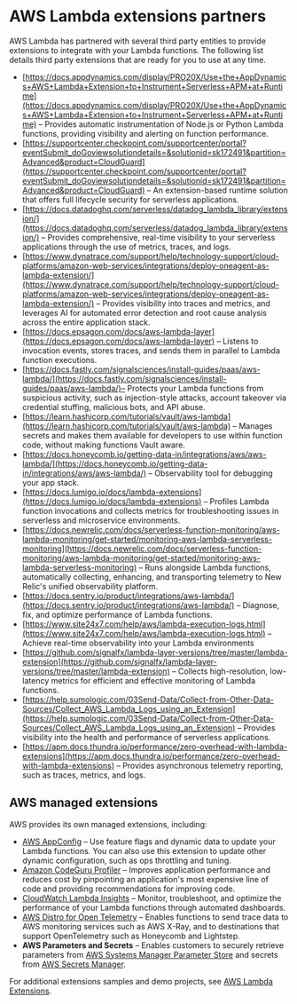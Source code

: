# AWS Lambda extensions partners<a name="extensions-api-partners"></a>

AWS Lambda has partnered with several third party entities to provide extensions to integrate with your Lambda functions\. The following list details third party extensions that are ready for you to use at any time\.
+ [https://docs.appdynamics.com/display/PRO20X/Use+the+AppDynamics+AWS+Lambda+Extension+to+Instrument+Serverless+APM+at+Runtime](https://docs.appdynamics.com/display/PRO20X/Use+the+AppDynamics+AWS+Lambda+Extension+to+Instrument+Serverless+APM+at+Runtime) – Provides automatic instrumentation of Node\.js or Python Lambda functions, providing visibility and alerting on function performance\.
+ [https://supportcenter.checkpoint.com/supportcenter/portal?eventSubmit_doGoviewsolutiondetails=&solutionid=sk172491&partition=Advanced&product=CloudGuard](https://supportcenter.checkpoint.com/supportcenter/portal?eventSubmit_doGoviewsolutiondetails=&solutionid=sk172491&partition=Advanced&product=CloudGuard) – An extension\-based runtime solution that offers full lifecycle security for serverless applications\.
+ [https://docs.datadoghq.com/serverless/datadog_lambda_library/extension/](https://docs.datadoghq.com/serverless/datadog_lambda_library/extension/) – Provides comprehensive, real\-time visibility to your serverless applications through the use of metrics, traces, and logs\.
+ [https://www.dynatrace.com/support/help/technology-support/cloud-platforms/amazon-web-services/integrations/deploy-oneagent-as-lambda-extension/](https://www.dynatrace.com/support/help/technology-support/cloud-platforms/amazon-web-services/integrations/deploy-oneagent-as-lambda-extension/) – Provides visibility into traces and metrics, and leverages AI for automated error detection and root cause analysis across the entire application stack\.
+ [https://docs.epsagon.com/docs/aws-lambda-layer](https://docs.epsagon.com/docs/aws-lambda-layer) – Listens to invocation events, stores traces, and sends them in parallel to Lambda function executions\.
+ [https://docs.fastly.com/signalsciences/install-guides/paas/aws-lambda/](https://docs.fastly.com/signalsciences/install-guides/paas/aws-lambda/)– Protects your Lambda functions from suspicious activity, such as injection\-style attacks, account takeover via credential stuffing, malicious bots, and API abuse\.
+ [https://learn.hashicorp.com/tutorials/vault/aws-lambda](https://learn.hashicorp.com/tutorials/vault/aws-lambda) – Manages secrets and makes them available for developers to use within function code, without making functions Vault aware\.
+ [https://docs.honeycomb.io/getting-data-in/integrations/aws/aws-lambda/](https://docs.honeycomb.io/getting-data-in/integrations/aws/aws-lambda/) – Observability tool for debugging your app stack\.
+ [https://docs.lumigo.io/docs/lambda-extensions](https://docs.lumigo.io/docs/lambda-extensions) – Profiles Lambda function invocations and collects metrics for troubleshooting issues in serverless and microservice environments\.
+ [https://docs.newrelic.com/docs/serverless-function-monitoring/aws-lambda-monitoring/get-started/monitoring-aws-lambda-serverless-monitoring](https://docs.newrelic.com/docs/serverless-function-monitoring/aws-lambda-monitoring/get-started/monitoring-aws-lambda-serverless-monitoring) – Runs alongside Lambda functions, automatically collecting, enhancing, and transporting telemetry to New Relic's unified observability platform\.
+ [https://docs.sentry.io/product/integrations/aws-lambda/](https://docs.sentry.io/product/integrations/aws-lambda/) – Diagnose, fix, and optimize performance of Lambda functions\.
+ [https://www.site24x7.com/help/aws/lambda-execution-logs.html](https://www.site24x7.com/help/aws/lambda-execution-logs.html) – Achieve real\-time observability into your Lambda environments
+ [https://github.com/signalfx/lambda-layer-versions/tree/master/lambda-extension](https://github.com/signalfx/lambda-layer-versions/tree/master/lambda-extension) – Collects high\-resolution, low\-latency metrics for efficient and effective monitoring of Lambda functions\.
+ [https://help.sumologic.com/03Send-Data/Collect-from-Other-Data-Sources/Collect_AWS_Lambda_Logs_using_an_Extension](https://help.sumologic.com/03Send-Data/Collect-from-Other-Data-Sources/Collect_AWS_Lambda_Logs_using_an_Extension) – Provides visibility into the health and performance of serverless applications\.
+ [https://apm.docs.thundra.io/performance/zero-overhead-with-lambda-extensions](https://apm.docs.thundra.io/performance/zero-overhead-with-lambda-extensions) – Provides asynchronous telemetry reporting, such as traces, metrics, and logs\.

## AWS managed extensions<a name="aws-managed-extensions"></a>

AWS provides its own managed extensions, including:
+ [AWS AppConfig](https://docs.aws.amazon.com/appconfig/latest/userguide/appconfig-integration-lambda-extensions.html#appconfig-integration-lambda-extensions-enabling) – Use feature flags and dynamic data to update your Lambda functions\. You can also use this extension to update other dynamic configuration, such as ops throttling and tuning\. 
+ [Amazon CodeGuru Profiler](https://docs.aws.amazon.com/codeguru/latest/profiler-ug/python-lambda-layers.html) – Improves application performance and reduces cost by pinpointing an application's most expensive line of code and providing recommendations for improving code\.
+ [CloudWatch Lambda Insights](https://docs.aws.amazon.com/AmazonCloudWatch/latest/monitoring/Lambda-Insights.html) – Monitor, troubleshoot, and optimize the performance of your Lambda functions through automated dashboards\.
+ [AWS Distro for Open Telemetry](https://aws-otel.github.io/docs/getting-started/lambda) – Enables functions to send trace data to AWS monitoring services such as AWS X\-Ray, and to destinations that support OpenTelemetry such as Honeycomb and Lightstep\.
+ **AWS Parameters and Secrets** – Enables customers to securely retrieve parameters from [AWS Systems Manager Parameter Store](https://docs.aws.amazon.com/systems-manager/latest/userguide/ps-integration-lambda-extensions.html) and secrets from [AWS Secrets Manager](https://docs.aws.amazon.com/secretsmanager/latest/userguide/retrieving-secrets_lambda.html)\.

For additional extensions samples and demo projects, see [AWS Lambda Extensions](https://github.com/aws-samples/aws-lambda-extensions)\.